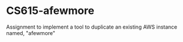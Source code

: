 # CS615-afewmore
Assignment to implement a tool to duplicate an existing AWS instance named, "afewmore"
